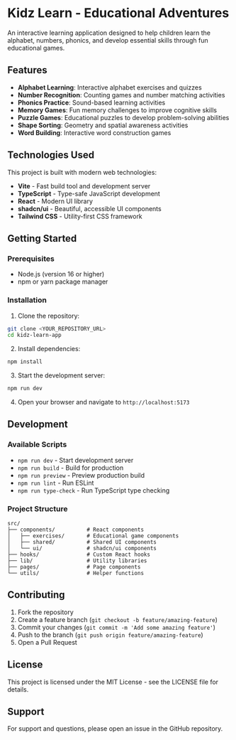 # Kidz Learn - Educational Adventures

An interactive learning application designed to help children learn the alphabet, numbers, phonics, and develop essential skills through fun educational games.

## Features

- **Alphabet Learning**: Interactive alphabet exercises and quizzes
- **Number Recognition**: Counting games and number matching activities
- **Phonics Practice**: Sound-based learning activities
- **Memory Games**: Fun memory challenges to improve cognitive skills
- **Puzzle Games**: Educational puzzles to develop problem-solving abilities
- **Shape Sorting**: Geometry and spatial awareness activities
- **Word Building**: Interactive word construction games

## Technologies Used

This project is built with modern web technologies:

- **Vite** - Fast build tool and development server
- **TypeScript** - Type-safe JavaScript development
- **React** - Modern UI library
- **shadcn/ui** - Beautiful, accessible UI components
- **Tailwind CSS** - Utility-first CSS framework

## Getting Started

### Prerequisites

- Node.js (version 16 or higher)
- npm or yarn package manager

### Installation

1. Clone the repository:
```bash
git clone <YOUR_REPOSITORY_URL>
cd kidz-learn-app
```

2. Install dependencies:
```bash
npm install
```

3. Start the development server:
```bash
npm run dev
```

4. Open your browser and navigate to `http://localhost:5173`

## Development

### Available Scripts

- `npm run dev` - Start development server
- `npm run build` - Build for production
- `npm run preview` - Preview production build
- `npm run lint` - Run ESLint
- `npm run type-check` - Run TypeScript type checking

### Project Structure

```
src/
├── components/          # React components
│   ├── exercises/       # Educational game components
│   ├── shared/          # Shared UI components
│   └── ui/              # shadcn/ui components
├── hooks/               # Custom React hooks
├── lib/                 # Utility libraries
├── pages/               # Page components
└── utils/               # Helper functions
```

## Contributing

1. Fork the repository
2. Create a feature branch (`git checkout -b feature/amazing-feature`)
3. Commit your changes (`git commit -m 'Add some amazing feature'`)
4. Push to the branch (`git push origin feature/amazing-feature`)
5. Open a Pull Request

## License

This project is licensed under the MIT License - see the LICENSE file for details.

## Support

For support and questions, please open an issue in the GitHub repository.
